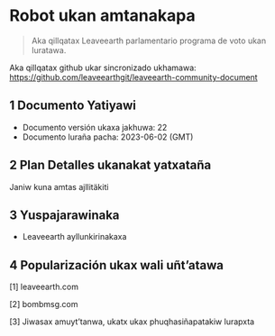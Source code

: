 # Robot ukan amtanakapa

>Aka qillqatax Leaveearth parlamentario programa de voto ukan luratawa.

Aka qillqatax github ukar sincronizado ukhamawa: https://github.com/leaveearthgit/leaveearth-community-document

## 1 Documento Yatiyawi

- Documento versión ukaxa jakhuwa: 22
- Documento luraña pacha: 2023-06-02 (GMT)

## 2 Plan Detalles ukanakat yatxataña

Janiw kuna amtas ajllitäkiti

## 3 Yuspajarawinaka
* Leaveearth ayllunkirinakaxa

## 4 Popularización ukax wali uñt’atawa
[1] leaveearth.com

[2] bombmsg.com

[3] Jiwasax amuyt’tanwa, ukatx ukax phuqhasiñapatakiw lurapxta